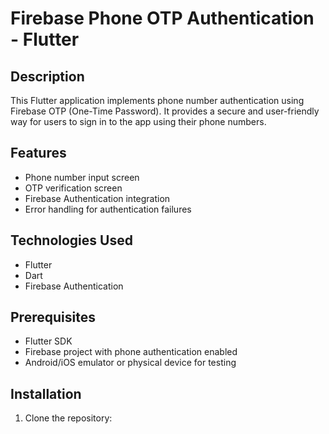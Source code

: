# Firebase Phone OTP Authentication - Flutter

## Description
This Flutter application implements phone number authentication using Firebase OTP (One-Time Password). It provides a secure and user-friendly way for users to sign in to the app using their phone numbers.

## Features
- Phone number input screen
- OTP verification screen
- Firebase Authentication integration
- Error handling for authentication failures

## Technologies Used
- Flutter
- Dart
- Firebase Authentication

## Prerequisites
- Flutter SDK
- Firebase project with phone authentication enabled
- Android/iOS emulator or physical device for testing

## Installation
1. Clone the repository:
